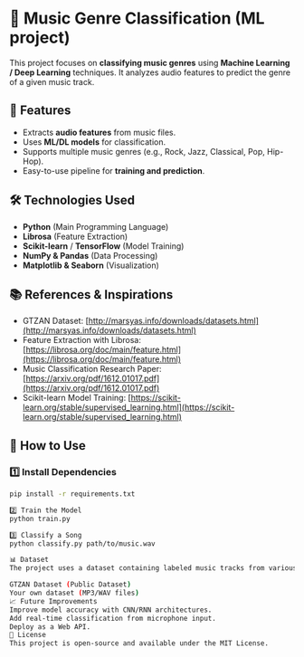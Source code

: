 # 🎵 Music Genre Classification (ML project)

This project focuses on **classifying music genres** using **Machine Learning / Deep Learning** techniques. It analyzes audio features to predict the genre of a given music track.

## 🚀 Features
- Extracts **audio features** from music files.
- Uses **ML/DL models** for classification.
- Supports multiple music genres (e.g., Rock, Jazz, Classical, Pop, Hip-Hop).
- Easy-to-use pipeline for **training and prediction**.

## 🛠️ Technologies Used
- **Python** (Main Programming Language)
- **Librosa** (Feature Extraction)
- **Scikit-learn** / **TensorFlow** (Model Training)
- **NumPy & Pandas** (Data Processing)
- **Matplotlib & Seaborn** (Visualization)

## 📚 References & Inspirations
- GTZAN Dataset: [http://marsyas.info/downloads/datasets.html](http://marsyas.info/downloads/datasets.html)
- Feature Extraction with Librosa: [https://librosa.org/doc/main/feature.html](https://librosa.org/doc/main/feature.html)
- Music Classification Research Paper: [https://arxiv.org/pdf/1612.01017.pdf](https://arxiv.org/pdf/1612.01017.pdf)
- Scikit-learn Model Training: [https://scikit-learn.org/stable/supervised_learning.html](https://scikit-learn.org/stable/supervised_learning.html)


## 🎯 How to Use
### **1️⃣ Install Dependencies**
```bash
pip install -r requirements.txt

2️⃣ Train the Model
python train.py

3️⃣ Classify a Song
python classify.py path/to/music.wav

📊 Dataset
The project uses a dataset containing labeled music tracks from various genres. You can use:

GTZAN Dataset (Public Dataset)
Your own dataset (MP3/WAV files)
📈 Future Improvements
Improve model accuracy with CNN/RNN architectures.
Add real-time classification from microphone input.
Deploy as a Web API.
📝 License
This project is open-source and available under the MIT License.
